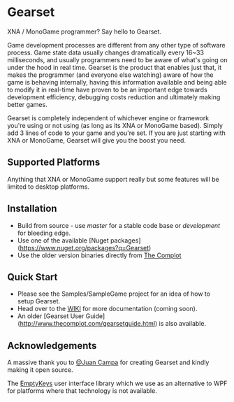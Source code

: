 # Gearset

XNA / MonoGame programmer? Say hello to Gearset.

Game development processes are different from any other type of software process. Game state data usually changes dramatically every 16~33 milliseconds, and usually programmers need to be aware of what's going on under the hood in real time. Gearset is the product that enables just that, it makes the programmer (and everyone else watching) aware of how the game is behaving internally, having this information available and being able to modify it in real-time have proven to be an important edge towards development efficiency, debugging costs reduction and ultimately making better games.

Gearset is completely independent of whichever engine or framework you're using or not using (as long as its XNA or MonoGame based). Simply add 3 lines of code to your game and you're set. If you are just starting with XNA or MonoGame, Gearset will give you the boost you need. 

## Supported Platforms

Anything that XNA or MonoGame support really but some features will be limited to desktop platforms.

## Installation
* Build from source - use *master* for a stable code base or *development* for bleeding edge.
* Use one of the available [Nuget packages] (https://www.nuget.org/packages?q=Gearset)
* Use the older version binaries directly from [The Complot](http://www.thecomplot.com/index.html)

## Quick Start

* Please see the Samples/SampleGame project for an idea of how to setup Gearset.
* Head over to the [WIKI](https://github.com/PumpkinPaul/Gearset/wiki) for more documentation (coming soon).
* An older [Gearset User Guide] (http://www.thecomplot.com/gearsetguide.html) is also available.

## Acknowledgements

A massive thank you to [@Juan Campa](https://twitter.com/juancampa) for creating Gearset and kindly making it open source.

The [EmptyKeys](http://emptykeys.com/) user interface library which we use as an alternative to WPF for platforms where that technology is not available.